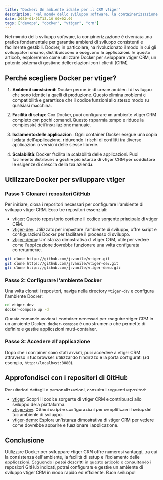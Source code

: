 ```yaml
---
title: "Docker: Un ambiente ideale per il CRM vtiger"
description: "Nel mondo dello sviluppo software, la containerizzazione è diventata una pratica fondamentale per garantire ambienti di sviluppo consistenti, vediamo come applicarlo sul CRM vtiger"
date: 2020-01-01T12:10:00+02:00
tags: ["devops", "docker", "vtiger", "crm"]
---
```


Nel mondo dello sviluppo software, la containerizzazione è diventata una pratica fondamentale per garantire ambienti di sviluppo consistenti e facilmente gestibili. Docker, in particolare, ha rivoluzionato il modo in cui gli sviluppatori creano, distribuiscono e eseguono le applicazioni. In questo articolo, esploreremo come utilizzare Docker per sviluppare vtiger CRM, un potente sistema di gestione delle relazioni con i clienti (CRM).

## Perché scegliere Docker per vtiger?

1. **Ambienti consistenti**: Docker permette di creare ambienti di sviluppo che sono identici a quelli di produzione. Questo elimina problemi di compatibilità e garantisce che il codice funzioni allo stesso modo su qualsiasi macchina.
   
2. **Facilità di setup**: Con Docker, puoi configurare un ambiente vtiger CRM completo con pochi comandi. Questo risparmia tempo e riduce la complessità dell'installazione manuale.

3. **Isolamento delle applicazioni**: Ogni container Docker esegue una copia isolata dell'applicazione, riducendo i rischi di conflitti tra diverse applicazioni o versioni delle stesse librerie.

4. **Scalabilità**: Docker facilita la scalabilità delle applicazioni. Puoi facilmente distribuire e gestire più istanze di vtiger CRM per soddisfare le esigenze di crescita della tua azienda.

## Utilizzare Docker per sviluppare vtiger

### Passo 1: Clonare i repositori GitHub

Per iniziare, clona i repositori necessari per configurare l'ambiente di sviluppo vtiger CRM. Ecco tre repositori essenziali:

- [vtiger](https://github.com/javanile/vtiger): Questo repositorio contiene il codice sorgente principale di vtiger CRM.
- [vtiger-dev](https://github.com/javanile/vtiger-dev): Utilizzato per impostare l'ambiente di sviluppo, offre script e configurazioni Docker per facilitare il processo di sviluppo.
- [vtiger-demo](https://github.com/javanile/vtiger-demo): Un'istanza dimostrativa di vtiger CRM, utile per vedere come l'applicazione dovrebbe funzionare una volta configurata correttamente.

```bash
git clone https://github.com/javanile/vtiger.git
git clone https://github.com/javanile/vtiger-dev.git
git clone https://github.com/javanile/vtiger-demo.git
```

### Passo 2: Configurare l'ambiente Docker

Una volta clonati i repositori, naviga nella directory `vtiger-dev` e configura l'ambiente Docker:

```bash
cd vtiger-dev
docker-compose up -d
```

Questo comando avvierà i container necessari per eseguire vtiger CRM in un ambiente Docker. `docker-compose` è uno strumento che permette di definire e gestire applicazioni multi-container.

### Passo 3: Accedere all'applicazione

Dopo che i container sono stati avviati, puoi accedere a vtiger CRM attraverso il tuo browser, utilizzando l'indirizzo e la porta configurati (ad esempio, `http://localhost:8080`).

## Approfondisci con i repositori di GitHub

Per ulteriori dettagli e personalizzazioni, consulta i seguenti repositori:

- [vtiger](https://github.com/javanile/vtiger): Scopri il codice sorgente di vtiger CRM e contribuisci allo sviluppo della piattaforma.
- [vtiger-dev](https://github.com/javanile/vtiger-dev): Ottieni script e configurazioni per semplificare il setup del tuo ambiente di sviluppo.
- [vtiger-demo](https://github.com/javanile/vtiger-demo): Esplora un'istanza dimostrativa di vtiger CRM per vedere come dovrebbe apparire e funzionare l'applicazione.

## Conclusione

Utilizzare Docker per sviluppare vtiger CRM offre numerosi vantaggi, tra cui la consistenza dell'ambiente, la facilità di setup e l'isolamento delle applicazioni. Seguendo i passi descritti in questo articolo e consultando i repositori GitHub indicati, potrai configurare e gestire un ambiente di sviluppo vtiger CRM in modo rapido ed efficiente. Buon sviluppo!

